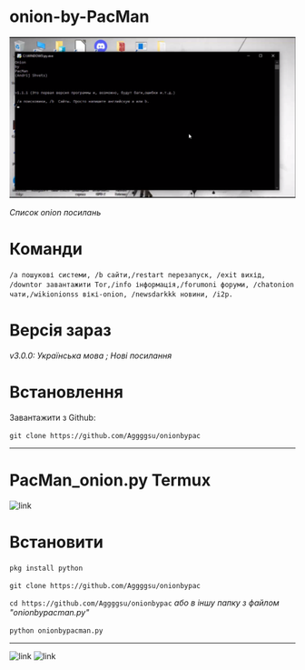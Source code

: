 # onion-by-PacMan

![link](https://github.com/Aggggsu/onion-by-PacMan/blob/main/img/%D0%A1%D0%BD%D0%B8%D0%BC%D0%BE%D0%BA%20%D1%8D%D0%BA%D1%80%D0%B0%D0%BD%D0%B0%20(91).png)

_Список onion посилань_

# Команди 

`/a пошукові системи, /b сайти,/restart перезапуск, /exit вихід, /downtor завантажити Tor,/info інформація,/forumoni форуми, /chatonion чати,/wikionionss вікі-onion, /newsdarkkk новини, /i2p.`

# Версія зараз 


_v3.0.0: Українська мова ; Нові посилання_


# Встановлення 


Завантажити з Github:


`git clone https://github.com/Aggggsu/onionbypac`

--------------

# PacMan_onion.py Termux 

![link](https://github.com/Aggggsu/onionbypac/blob/main/img/imgonline-com-ua-dexif32aTX1lBX3Mm.jpg) 

# Встановити 
`pkg install python`

`git clone https://github.com/Aggggsu/onionbypac`

`cd https://github.com/Aggggsu/onionbypac`
_або в іншу папку з файлом "onionbypacman.py"_

`python onionbypacman.py`


------------

![link](https://img.shields.io/github/stars/Aggggsu/onion-by-PacMan?style=social)
![link](https://img.shields.io/github/directory-file-count/Aggggsu/onion-by-PacMan?style=social)
